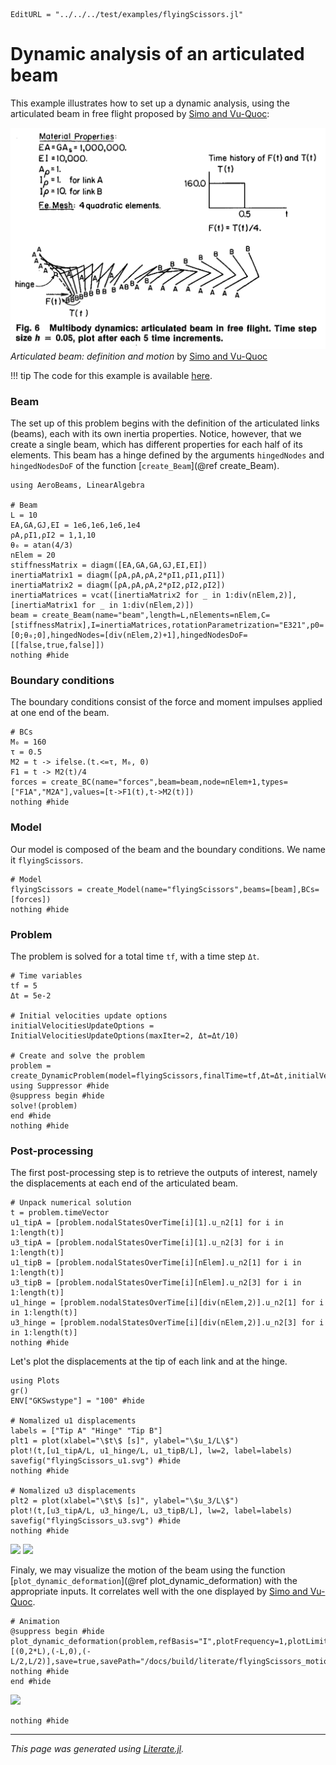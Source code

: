 ```@meta
EditURL = "../../../test/examples/flyingScissors.jl"
```

# Dynamic analysis of an articulated beam
This example illustrates how to set up a dynamic analysis, using the articulated beam in free flight proposed by [Simo and Vu-Quoc](https://doi.org/10.1115/1.3171871):

![](../assets/articulatedbeam.png)
*Articulated beam: definition and motion* by [Simo and Vu-Quoc](https://doi.org/10.1115/1.3171871)

!!! tip
    The code for this example is available [here](https://github.com/luizpancini/AeroBeams.jl/blob/main/test/examples/flyingScissors.jl).

### Beam
The set up of this problem begins with the definition of the articulated links (beams), each with its own inertia properties. Notice, however, that we create a single beam, which has different properties for each half of its elements. This beam has a hinge defined by the arguments `hingedNodes` and `hingedNodesDoF` of the function [`create_Beam`](@ref create_Beam).

````@example flyingScissors
using AeroBeams, LinearAlgebra

# Beam
L = 10
EA,GA,GJ,EI = 1e6,1e6,1e6,1e4
ρA,ρI1,ρI2 = 1,1,10
θ₀ = atan(4/3)
nElem = 20
stiffnessMatrix = diagm([EA,GA,GA,GJ,EI,EI])
inertiaMatrix1 = diagm([ρA,ρA,ρA,2*ρI1,ρI1,ρI1])
inertiaMatrix2 = diagm([ρA,ρA,ρA,2*ρI2,ρI2,ρI2])
inertiaMatrices = vcat([inertiaMatrix2 for _ in 1:div(nElem,2)],[inertiaMatrix1 for _ in 1:div(nElem,2)])
beam = create_Beam(name="beam",length=L,nElements=nElem,C=[stiffnessMatrix],I=inertiaMatrices,rotationParametrization="E321",p0=[0;θ₀;0],hingedNodes=[div(nElem,2)+1],hingedNodesDoF=[[false,true,false]])
nothing #hide
````

### Boundary conditions
The boundary conditions consist of the force and moment impulses applied at one end of the beam.

````@example flyingScissors
# BCs
M₀ = 160
τ = 0.5
M2 = t -> ifelse.(t.<=τ, M₀, 0)
F1 = t -> M2(t)/4
forces = create_BC(name="forces",beam=beam,node=nElem+1,types=["F1A","M2A"],values=[t->F1(t),t->M2(t)])
nothing #hide
````

### Model
Our model is composed of the beam and the boundary conditions. We name it `flyingScissors`.

````@example flyingScissors
# Model
flyingScissors = create_Model(name="flyingScissors",beams=[beam],BCs=[forces])
nothing #hide
````

### Problem
The problem is solved for a total time `tf`, with a time step `Δt`.

````@example flyingScissors
# Time variables
tf = 5
Δt = 5e-2

# Initial velocities update options
initialVelocitiesUpdateOptions = InitialVelocitiesUpdateOptions(maxIter=2, Δt=Δt/10)

# Create and solve the problem
problem = create_DynamicProblem(model=flyingScissors,finalTime=tf,Δt=Δt,initialVelocitiesUpdateOptions=initialVelocitiesUpdateOptions)
using Suppressor #hide
@suppress begin #hide
solve!(problem)
end #hide
nothing #hide
````

### Post-processing
The first post-processing step is to retrieve the outputs of interest, namely the displacements at each end of the articulated beam.

````@example flyingScissors
# Unpack numerical solution
t = problem.timeVector
u1_tipA = [problem.nodalStatesOverTime[i][1].u_n2[1] for i in 1:length(t)]
u3_tipA = [problem.nodalStatesOverTime[i][1].u_n2[3] for i in 1:length(t)]
u1_tipB = [problem.nodalStatesOverTime[i][nElem].u_n2[1] for i in 1:length(t)]
u3_tipB = [problem.nodalStatesOverTime[i][nElem].u_n2[3] for i in 1:length(t)]
u1_hinge = [problem.nodalStatesOverTime[i][div(nElem,2)].u_n2[1] for i in 1:length(t)]
u3_hinge = [problem.nodalStatesOverTime[i][div(nElem,2)].u_n2[3] for i in 1:length(t)]
nothing #hide
````

Let's plot the displacements at the tip of each link and at the hinge.

````@example flyingScissors
using Plots
gr()
ENV["GKSwstype"] = "100" #hide

# Nomalized u1 displacements
labels = ["Tip A" "Hinge" "Tip B"]
plt1 = plot(xlabel="\$t\$ [s]", ylabel="\$u_1/L\$")
plot!(t,[u1_tipA/L, u1_hinge/L, u1_tipB/L], lw=2, label=labels)
savefig("flyingScissors_u1.svg") #hide
nothing #hide

# Nomalized u3 displacements
plt2 = plot(xlabel="\$t\$ [s]", ylabel="\$u_3/L\$")
plot!(t,[u3_tipA/L, u3_hinge/L, u3_tipB/L], lw=2, label=labels)
savefig("flyingScissors_u3.svg") #hide
nothing #hide
````

![](flyingScissors_u1.svg)
![](flyingScissors_u3.svg)

Finaly, we may visualize the motion of the beam using the function [`plot_dynamic_deformation`](@ref plot_dynamic_deformation) with the appropriate inputs. It correlates well with the one displayed by [Simo and Vu-Quoc](https://doi.org/10.1115/1.3171871).

````@example flyingScissors
# Animation
@suppress begin #hide
plot_dynamic_deformation(problem,refBasis="I",plotFrequency=1,plotLimits=[(0,2*L),(-L,0),(-L/2,L/2)],save=true,savePath="/docs/build/literate/flyingScissors_motion.gif")
nothing #hide
end #hide
````

![](flyingScissors_motion.gif)

````@example flyingScissors
nothing #hide
````

---

*This page was generated using [Literate.jl](https://github.com/fredrikekre/Literate.jl).*

